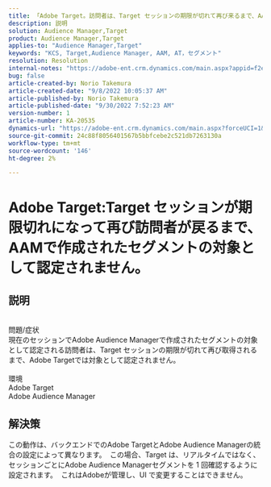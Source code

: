 ```yaml
---
title: 「Adobe Target。訪問者は、Target セッションの期限が切れて再び来るまで、AAMで作成されたセグメントの対象として認定されません」
description: 説明
solution: Audience Manager,Target
product: Audience Manager,Target
applies-to: "Audience Manager,Target"
keywords: "KCS, Target,Audience Manager, AAM, AT，セグメント"
resolution: Resolution
internal-notes: "https://adobe-ent.crm.dynamics.com/main.aspx?appid=f2e74f34-7119-ea11-a811-000d3a5936c5&forceUCI=1&newWindow=true&pagetype=entityrecord&etn=knowledgearticle&id=45e8e885-2b47-e911-a952-000d3a34ebb5"
bug: false
article-created-by: Norio Takemura
article-created-date: "9/8/2022 10:05:37 AM"
article-published-by: Norio Takemura
article-published-date: "9/30/2022 7:52:23 AM"
version-number: 1
article-number: KA-20535
dynamics-url: "https://adobe-ent.crm.dynamics.com/main.aspx?forceUCI=1&pagetype=entityrecord&etn=knowledgearticle&id=59671ac2-5d2f-ed11-9db1-002248086d3d"
source-git-commit: 24c88f8056401567b5bbfcebe2c521db7263130a
workflow-type: tm+mt
source-wordcount: '146'
ht-degree: 2%

---
```


# Adobe Target:Target セッションが期限切れになって再び訪問者が戻るまで、AAMで作成されたセグメントの対象として認定されません。

## 説明

<br>問題/症状<br>現在のセッションでAdobe Audience Managerで作成されたセグメントの対象として認定される訪問者は、Target セッションの期限が切れて再び取得されるまで、Adobe Targetでは対象として認定されません。<br><br>環境<br>Adobe Target
<br>Adobe Audience Manager

## 解決策


この動作は、バックエンドでのAdobe TargetとAdobe Audience Managerの統合の設定によって異なります。  この場合、Target は、リアルタイムではなく、セッションごとにAdobe Audience Managerセグメントを 1 回確認するように設定されます。  これはAdobeが管理し、UI で変更することはできません。
